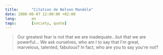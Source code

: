 ```yaml
---
title:      "Citation de Nelson Mandela"
date: 2006-06-07 12:00:00 +02:00
lang:       en
tags:       [society, quote]
---
```


> Our greatest fear is not that we are inadequate…but that we are powerful… We ask ourselves, who am I to say that I'm great, marvelous, talented, fabulous? In fact, who are you to say you're not?
